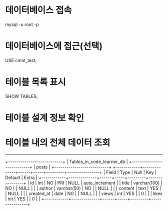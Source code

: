 # 데이터베이스 접속
mysql -u root -p

# 데이터베이스에 접근(선택)
USE cmnt_test;

# 테이블 목록 표시
SHOW TABLES;

# 테이블 설계 정보 확인


# 테이블 내의 전체 데이터 조회

---
+---------------------------+
| Tables_in_code_learner_db |
+---------------------------+
| posts                     |
+---------------------------+
+------------+--------------+------+-----+---------+----------------+
| Field      | Type         | Null | Key | Default | Extra          |
+------------+--------------+------+-----+---------+----------------+
| id         | int          | NO   | PRI | NULL    | auto_increment |
| title      | varchar(100) | NO   |     | NULL    |                |
| author     | varchar(50)  | NO   |     | NULL    |                |
| content    | text         | YES  |     | NULL    |                |
| created_at | date         | NO   |     | NULL    |                |
| views      | int          | YES  |     | 0       |                |
| likes      | int          | YES  |     | 0       |                |
+------------+--------------+------+-----+---------+----------------+